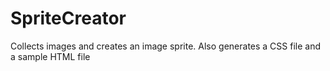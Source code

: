 # SpriteCreator
Collects images and creates an image sprite. Also generates a CSS file and a sample HTML file
